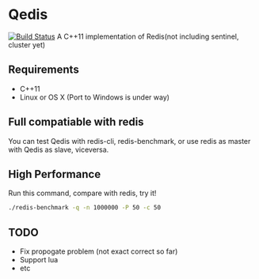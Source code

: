 # Qedis
[![Build Status](https://travis-ci.org/loveyacper/Qedis.svg?branch=master)](https://travis-ci.org/loveyacper/Qedis)
A C++11 implementation of Redis(not including sentinel, cluster yet)

## Requirements
* C++11
* Linux or OS X (Port to Windows is under way)

## Full compatiable with redis
 You can test Qedis with redis-cli, redis-benchmark, or use redis as master with Qedis as slave, viceversa.

## High Performance
 Run this command, compare with redis, try it!
 ```bash
 ./redis-benchmark -q -n 1000000 -P 50 -c 50
 ```

## TODO
* Fix propogate problem (not exact correct so far)
* Support lua
* etc
